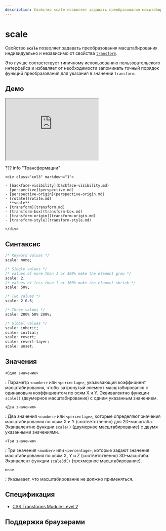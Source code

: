 ```yaml
---
description: Свойство scale позволяет задавать преобразования масштабирования индивидуально и независимо от свойства transform
---
```


# scale

Свойство **`scale`** позволяет задавать преобразования масштабирования индивидуально и независимо от свойства [`transform`](transform.md).

Это лучше соответствует типичному использованию пользовательского интерфейса и избавляет от необходимости запоминать точный порядок функций преобразования для указания в значении `transform`.

## Демо

<iframe class="interactive is-default-height" height="200" src="https://interactive-examples.mdn.mozilla.net/pages/css/scale.html" title="MDN Web Docs Interactive Example" loading="lazy" data-readystate="complete"></iframe>

??? info "Трансформации"

    <div class="col3" markdown="1">

    - [backface-visibility](backface-visibility.md)
    - [perspective](perspective.md)
    - [perspective-origin](perspective-origin.md)
    - [rotate](rotate.md)
    - **scale**
    - [transform](transform.md)
    - [transform-box](transform-box.md)
    - [transform-origin](transform-origin.md)
    - [transform-style](transform-style.md)

    </div>

## Синтаксис

```css
/* Keyword values */
scale: none;

/* Single values */
/* values of more than 1 or 100% make the element grow */
scale: 2;
/* values of less than 1 or 100% make the element shrink */
scale: 50%;

/* Two values */
scale: 2 0.5;

/* Three values */
scale: 200% 50% 200%;

/* Global values */
scale: inherit;
scale: initial;
scale: revert;
scale: revert-layer;
scale: unset;
```

## Значения

`<Одно значение>`

: Параметр `<number>` или `<percentage>`, указывающий коэффициент масштабирования, чтобы затронутый элемент масштабировался с одинаковым коэффициентом по осям X и Y. Эквивалентно функции `scale()` (двумерное масштабирование) с одним указанным значением.

`<Два значения>`

: Два значения `<number>` или `<percentage>`, которые определяют значения масштабирования по осям X и Y (соответственно) для 2D-масштаба. Эквивалентно функции `scale()` (двумерное масштабирование) с двумя указанными значениями.

`<Три значения>`

: Три значения `<number>` или `<percentage>`, которые задают значения масштабирования по осям X, Y и Z (соответственно) 3D-масштаба. Эквивалент функции `scale3d()` (трехмерное масштабирование).

`none`

: Указывает, что масштабирование не должно применяться.

## Спецификация

-   [CSS Transforms Module Level 2](https://w3c.github.io/csswg-drafts/css-transforms-2/#individual-transforms)

## Поддержка браузерами

<p class="ciu_embed" data-feature="mdn-css__properties__scale" data-periods="future_1,current,past_1,past_2" data-accessible-colours="false"></p>
